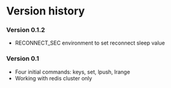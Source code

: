 Version history
======
### Version 0.1.2
* RECONNECT_SEC environment to set reconnect sleep value

### Version 0.1
* Four initial commands: keys, set, lpush, lrange
* Working with redis cluster only
